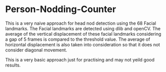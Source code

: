 # Person-Nodding-Counter

This is a very naive approach for head nod detection using the 68 Facial landmarks. The Facial landmarks are detected using dlib and openCV.
The average of the vertical displacement of these facial landmarks considering a gap of 5 frames is compared to the threshold value. 
The average of horizontal displacement is also taken into consideration so that it does not consider diagonal movement.

This is a very basic approach just for practising and may not yeild good results.
